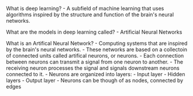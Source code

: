 What is deep learning?
    - A subfield of machine learning that uses algorithms inspired by the 
    structure and function of the brain's neural networks.
    
What are the models in deep learning called?
    - Artificial Neural Networks
    
What is an Artifical Neural Network?
    - Computing systems that are inspired by the brain's neural networks.
    - These networks are based on a collectoin of connected units called 
    artifical neurons, or neurons.
    - Each connection between neurons can transmit a signal from one neuron 
    to another.
    - The receiving neuron processes the signal and signals downstream 
    neurons connected to it.
    - Neurons are organized into layers: 
        - Input layer
        - Hidden layers
        - Output layer
    - Neurons can be though of as nodes, connected by edges   